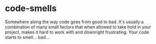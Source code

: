 # code-smells
Somewhere along the way code goes from good to bad. It's usually a combination of many small factors that when allowed to take hold in your project, makes it hard to work with and downright frustrating. Your code starts to smell... bad...
